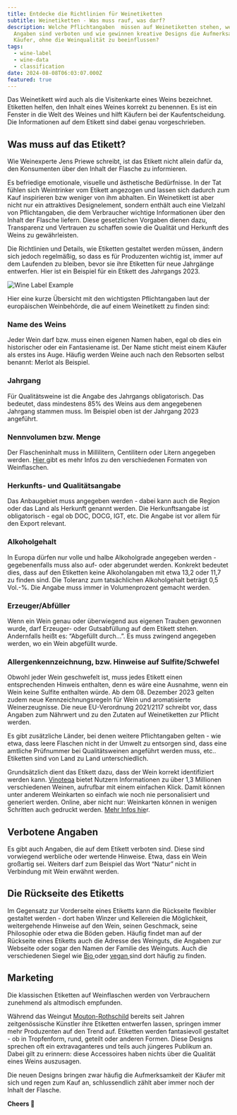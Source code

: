 ```yaml
---
title: Entdecke die Richtlinien für Weinetiketten
subtitle: Weinetiketten - Was muss rauf, was darf?
description: Welche Pflichtangaben  müssen auf Weinetiketten stehen, welche
  Angaben sind verboten und wie gewinnen kreative Designs die Aufmerksamkeit der
  Käufer, ohne die Weinqualität zu beeinflussen?
tags:
  - wine-label
  - wine-data
  - classification
date: 2024-08-08T06:03:07.000Z
featured: true
---
```


Das Weinetikett wird auch als die Visitenkarte eines Weins bezeichnet. Etiketten helfen, den Inhalt eines Weines korrekt zu benennen. Es ist ein Fenster in die Welt des Weines und hilft Käufern bei der Kaufentscheidung. Die Informationen auf dem Etikett sind dabei genau vorgeschrieben.

## Was muss auf das Etikett?

Wie Weinexperte Jens Priewe schreibt, ist das Etikett nicht allein dafür da, den Konsumenten über den Inhalt der Flasche zu informieren.

Es befriedige emotionale, visuelle und ästhetische Bedürfnisse. In der Tat fühlen sich Weintrinker vom Etikett angezogen und lassen sich dadurch zum Kauf inspirieren bzw weniger von ihm abhalten. Ein Weinetikett ist aber nicht nur ein attraktives Designelement, sondern enthält auch eine Vielzahl von Pflichtangaben, die dem Verbraucher wichtige Informationen über den Inhalt der Flasche liefern. Diese gesetzlichen Vorgaben dienen dazu, Transparenz und Vertrauen zu schaffen sowie die Qualität und Herkunft des Weins zu gewährleisten.

Die Richtlinien und Details, wie Etiketten gestaltet werden müssen, ändern sich jedoch regelmäßig, so dass es für Produzenten wichtig ist, immer auf dem Laufenden zu bleiben, bevor sie ihre Etiketten für neue Jahrgänge entwerfen. Hier ist ein Beispiel für ein Etikett des Jahrgangs 2023.

![Wine Label Example](/imgs-blog/wine-label-example.jpg)

Hier eine kurze Übersicht mit den wichtigsten Pflichtangaben laut der europäischen Weinbehörde, die auf einem Weinetikett zu finden sind:

### Name des Weins

Jeder Wein darf bzw. muss einen eigenen Namen haben, egal ob dies ein historischer oder ein Fantasiename ist. Der Name sticht meist einem Käufer als erstes ins Auge. Häufig werden Weine auch nach den Rebsorten selbst benannt: Merlot als Beispiel.

### Jahrgang

Für Qualitätsweine ist die Angabe des Jahrgangs obligatorisch. Das bedeutet, dass mindestens 85% des Weins aus dem angegebenen Jahrgang stammen muss. Im Beispiel oben ist der Jahrgang 2023 angeführt.

### Nennvolumen bzw. Menge

Der Flascheninhalt muss in Millilitern, Centilitern oder Litern angegeben werden. [Hier ](https://www.vinoteqa.com/de/blog/wines/piccolo-melchizedek)gibt es mehr Infos zu den verschiedenen Formaten von Weinflaschen.

### Herkunfts- und Qualitätsangabe

Das Anbaugebiet muss angegeben werden - dabei kann auch die Region oder das Land als Herkunft genannt werden. Die Herkunftsangabe ist obligatorisch - egal ob DOC, DOCG, IGT, etc. Die Angabe ist vor allem für den Export relevant.

### Alkoholgehalt

In Europa dürfen nur volle und halbe Alkoholgrade angegeben werden - gegebenenfalls muss also auf- oder abgerundet werden. Konkrekt bedeutet dies, dass auf den Etiketten keine Alkoholangaben mit etwa 13,2 oder 11,7 zu finden sind. Die Toleranz zum tatsächlichen Alkoholgehalt beträgt 0,5 Vol.-%. Die Angabe muss immer in Volumenprozent gemacht werden.

### Erzeuger/Abfüller

Wenn ein Wein genau oder überwiegend aus eigenen Trauben gewonnen wurde, darf Erzeuger- oder Gutsabfüllung auf dem Etikett stehen. Andernfalls heißt es: “Abgefüllt durch…”. Es muss zwingend angegeben werden, wo ein Wein abgefüllt wurde.

### Allergenkennzeichnung, bzw. Hinweise auf Sulfite/Schwefel

Obwohl jeder Wein geschwefelt ist, muss jedes Etikett einen entsprechenden Hinweis enthalten, denn es wäre eine Ausnahme, wenn ein Wein keine Sulfite enthalten würde. Ab dem 08. Dezember 2023 gelten zudem neue Kennzeichnungsregeln für Wein und aromatisierte Weinerzeugnisse. Die neue EU-Verordnung 2021/2117 schreibt vor, dass Angaben zum Nährwert und zu den Zutaten auf Weinetiketten zur Pflicht werden.

Es gibt zusätzliche Länder, bei denen weitere Pflichtangaben gelten - wie etwa, dass leere Flaschen nicht in der Umwelt zu entsorgen sind, dass eine amtliche Prüfnummer bei Qualitätsweinen angeführt werden muss, etc.. Etiketten sind von Land zu Land unterschiedlich.

Grundsätzlich dient das Etikett dazu, dass der Wein korrekt identifiziert werden kann. [Vinoteqa](/de) bietet Nutzern Informationen zu über 1,3 Millionen verschiedenen Weinen, aufrufbar mit einem einfachen Klick. Damit können unter anderem Weinkarten so einfach wie noch nie personalisiert und generiert werden. Online, aber nicht nur: Weinkarten können in wenigen Schritten auch gedruckt werden. [Mehr Infos hie](/de)r.

## Verbotene Angaben

Es gibt auch Angaben, die auf dem Etikett verboten sind. Diese sind vorwiegend werbliche oder wertende Hinweise. Etwa, dass ein Wein großartig sei. Weiters darf zum Beispiel das Wort “Natur” nicht in Verbindung mit Wein erwähnt werden.

## Die Rückseite des Etiketts

Im Gegensatz zur Vorderseite eines Etiketts kann die Rückseite flexibler gestaltet werden - dort haben Winzer und Kellereien die Möglichkeit, weitergehende Hinweise auf den Wein, seinen Geschmack, seine Philosophie oder etwa die Böden geben. Häufig findet man auf der Rückseite eines Etiketts auch die Adresse des Weinguts, die Angaben zur Webseite oder sogar den Namen der Familie des Weinguts. Auch die verschiedenen Siegel wie [Bio ](https://www.vinoteqa.com/de/blog/wines/bio-vs-organic)oder [vegan ](https://www.vinoteqa.com/de/blog/wines/vegan-wines)sind dort häufig zu finden.

## Marketing

Die klassischen Etiketten auf Weinflaschen werden von Verbrauchern zunehmend als altmodisch empfunden.

Während das Weingut [Mouton-Rothschild](https://www.chateau-mouton-rothschild.com/) bereits seit Jahren zeitgenössische Künstler ihre Etiketten entwerfen lassen, springen immer mehr Produzenten auf den Trend auf. Etiketten werden fantasievoll gestaltet - ob in Tropfenform, rund, geteilt oder anderen Formen. Diese Designs sprechen oft ein extravaganteres und teils auch jüngeres Publikum an. Dabei gilt zu erinnern: diese Accessoires haben nichts über die Qualität eines Weins auszusagen.

Die neuen Designs bringen zwar häufig die Aufmerksamkeit der Käufer mit sich und regen zum Kauf an, schlussendlich zählt aber immer noch der Inhalt der Flasche.

**Cheers 🍷**
